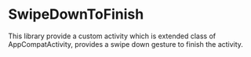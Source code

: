 # SwipeDownToFinish
This library provide a custom activity which is extended class of AppCompatActivity, provides a swipe down gesture
to finish the activity.

